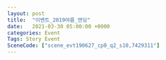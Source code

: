 ```yaml
---
layout: post
title:  "이벤트_2019여름_엔딩"
date:   2021-03-30 05:00:00 +0000
categories: Event
Tags: Story Event
SceneCode: ["scene_evt190627_cp0_q2_s10,7429311"]
---
```


